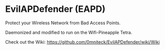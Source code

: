 # EvilAPDefender (EAPD)
Protect your Wireless Network from Bad Access Points.

Daemonized and modified to run on the Wifi-Pineapple Tetra.

Check out the Wiki: https://github.com/0mniteck/EvilAPDefender/wiki/Wiki
